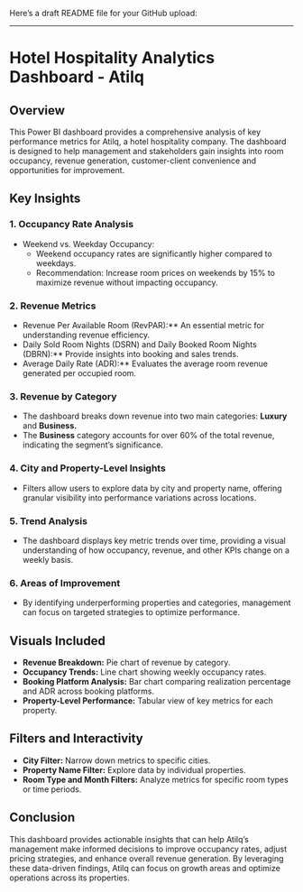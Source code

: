 Here’s a draft README file for your GitHub upload:

---

# Hotel Hospitality Analytics Dashboard - Atilq

## Overview
This Power BI dashboard provides a comprehensive analysis of key performance metrics for Atilq, a hotel hospitality company. The dashboard is designed to help management and stakeholders gain insights into room occupancy, revenue generation, customer-client convenience and opportunities for improvement.

## Key Insights

### 1. Occupancy Rate Analysis
   - Weekend vs. Weekday Occupancy:
     - Weekend occupancy rates are significantly higher compared to weekdays.
     - Recommendation: Increase room prices on weekends by 15% to maximize revenue without impacting occupancy.

### 2. Revenue Metrics
   - Revenue Per Available Room (RevPAR):** An essential metric for understanding revenue efficiency.
   - Daily Sold Room Nights (DSRN) and Daily Booked Room Nights (DBRN):** Provide insights into booking and sales trends.
   - Average Daily Rate (ADR):** Evaluates the average room revenue generated per occupied room.

### 3. Revenue by Category
   - The dashboard breaks down revenue into two main categories: **Luxury** and **Business.**
   - The **Business** category accounts for over 60% of the total revenue, indicating the segment’s significance.

### 4. City and Property-Level Insights
   - Filters allow users to explore data by city and property name, offering granular visibility into performance variations across locations.

### 5. **Trend Analysis**
   - The dashboard displays key metric trends over time, providing a visual understanding of how occupancy, revenue, and other KPIs change on a weekly basis.

### 6. **Areas of Improvement**
   - By identifying underperforming properties and categories, management can focus on targeted strategies to optimize performance.

## Visuals Included
- **Revenue Breakdown:** Pie chart of revenue by category.
- **Occupancy Trends:** Line chart showing weekly occupancy rates.
- **Booking Platform Analysis:** Bar chart comparing realization percentage and ADR across booking platforms.
- **Property-Level Performance:** Tabular view of key metrics for each property.

## Filters and Interactivity
- **City Filter:** Narrow down metrics to specific cities.
- **Property Name Filter:** Explore data by individual properties.
- **Room Type and Month Filters:** Analyze metrics for specific room types or time periods.

## Conclusion
This dashboard provides actionable insights that can help Atilq’s management make informed decisions to improve occupancy rates, adjust pricing strategies, and enhance overall revenue generation. By leveraging these data-driven findings, Atilq can focus on growth areas and optimize operations across its properties.

